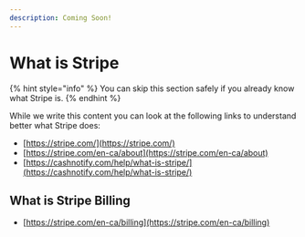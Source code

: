 ```yaml
---
description: Coming Soon!
---
```


# What is Stripe

{% hint style="info" %}
You can skip this section safely if you already know what Stripe is.
{% endhint %}

While we write this content you can look at the following links to understand better what Stripe does: 

* [https://stripe.com/](https://stripe.com/)
* [https://stripe.com/en-ca/about](https://stripe.com/en-ca/about)
* [https://cashnotify.com/help/what-is-stripe/](https://cashnotify.com/help/what-is-stripe/)

## What is Stripe Billing

* [https://stripe.com/en-ca/billing](https://stripe.com/en-ca/billing)







